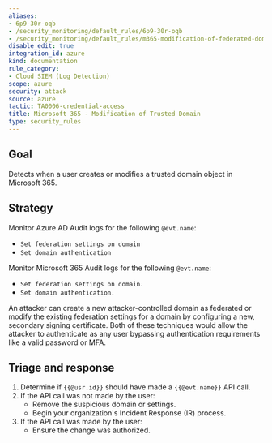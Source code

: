 ```yaml
---
aliases:
- 6p9-30r-oqb
- /security_monitoring/default_rules/6p9-30r-oqb
- /security_monitoring/default_rules/m365-modification-of-federated-domain
disable_edit: true
integration_id: azure
kind: documentation
rule_category:
- Cloud SIEM (Log Detection)
scope: azure
security: attack
source: azure
tactic: TA0006-credential-access
title: Microsoft 365 - Modification of Trusted Domain
type: security_rules
---
```


## Goal

Detects when a user creates or modifies a trusted domain object in Microsoft 365.

## Strategy

Monitor Azure AD Audit logs for the following `@evt.name`:

- `Set federation settings on domain`
- `Set domain authentication`

Monitor Microsoft 365 Audit logs for the following `@evt.name`:

- `Set federation settings on domain.`
- `Set domain authentication.`

An attacker can create a new attacker-controlled domain as federated or modify the existing federation settings for a domain by configuring a new, secondary signing certificate. Both of these techniques would allow the attacker to authenticate as any user bypassing authentication requirements like a valid password or MFA.

## Triage and response

1. Determine if `{{@usr.id}}` should have made a `{{@evt.name}}` API call.
2. If the API call was not made by the user:
   - Remove the suspicious domain or settings.
   - Begin your organization's Incident Response (IR) process.
3. If the API call was made by the user:
   - Ensure the change was authorized.
